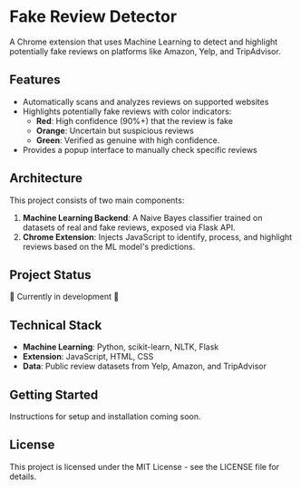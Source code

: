  
# Fake Review Detector

A Chrome extension that uses Machine Learning to detect and highlight potentially fake reviews on platforms like Amazon, Yelp, and TripAdvisor.

## Features

- Automatically scans and analyzes reviews on supported websites
- Highlights potentially fake reviews with color indicators:
  - **Red**: High confidence (90%+) that the review is fake
  - **Orange**: Uncertain but suspicious reviews
  - **Green**: Verified as genuine with high confidence.
- Provides a popup interface to manually check specific reviews

## Architecture

This project consists of two main components:

1. **Machine Learning Backend**: A Naive Bayes classifier trained on datasets of real and fake reviews, exposed via Flask API.
2. **Chrome Extension**: Injects JavaScript to identify, process, and highlight reviews based on the ML model's predictions.

## Project Status

🚧 Currently in development 🚧

## Technical Stack

- **Machine Learning**: Python, scikit-learn, NLTK, Flask
- **Extension**: JavaScript, HTML, CSS
- **Data**: Public review datasets from Yelp, Amazon, and TripAdvisor

## Getting Started

Instructions for setup and installation coming soon.

## License

This project is licensed under the MIT License - see the LICENSE file for details.
